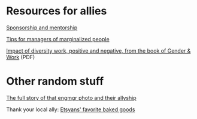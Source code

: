 # Resources for allies

[Sponsorship and mentorship](http://larahogan.me/blog/what-sponsorship-looks-like/)

[Tips for managers of marginalized people](http://larahogan.me/blog/being-a-manager-in-terrible-times/)

[Impact of diversity work, positive and negative, from the book of Gender & Work](Research%20-%20Impact%20of%20Diversity%20Work.pdf) (PDF)

# Other random stuff

[The full story of that engmgr photo and their allyship](http://larahogan.me/blog/we-are-all-equally-drenched/)

Thank your local ally: [Etsyans' favorite baked goods](favorite-baked-goods.md)

